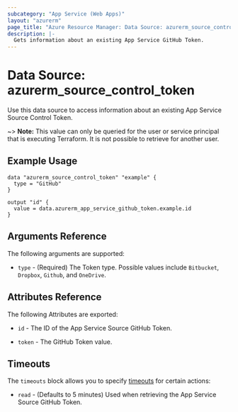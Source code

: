 ```yaml
---
subcategory: "App Service (Web Apps)"
layout: "azurerm"
page_title: "Azure Resource Manager: Data Source: azurerm_source_control_token"
description: |-
  Gets information about an existing App Service GitHub Token.
---
```


# Data Source: azurerm_source_control_token

Use this data source to access information about an existing App Service Source Control Token.

~> **Note:** This value can only be queried for the user or service principal that is executing Terraform. It is not possible to retrieve for another user.

## Example Usage

```hcl
data "azurerm_source_control_token" "example" {
  type = "GitHub"
}

output "id" {
  value = data.azurerm_app_service_github_token.example.id
}
```

## Arguments Reference

The following arguments are supported:

* `type` - (Required) The Token type. Possible values include `Bitbucket`, `Dropbox`, `Github`, and `OneDrive`.

## Attributes Reference

The following Attributes are exported:

* `id` - The ID of the App Service Source GitHub Token.

* `token` - The GitHub Token value.

## Timeouts

The `timeouts` block allows you to specify [timeouts](https://www.terraform.io/language/resources/syntax#operation-timeouts) for certain actions:

* `read` - (Defaults to 5 minutes) Used when retrieving the App Service Source GitHub Token.
